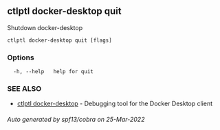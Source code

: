 ## ctlptl docker-desktop quit

Shutdown docker-desktop

```
ctlptl docker-desktop quit [flags]
```

### Options

```
  -h, --help   help for quit
```

### SEE ALSO

* [ctlptl docker-desktop](ctlptl_docker-desktop.md)	 - Debugging tool for the Docker Desktop client

###### Auto generated by spf13/cobra on 25-Mar-2022
